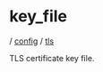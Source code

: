 # key_file

/ [config](/ref/config/index.md) / [tls](/ref/config/config/tls/index.md)

TLS certificate key file.
